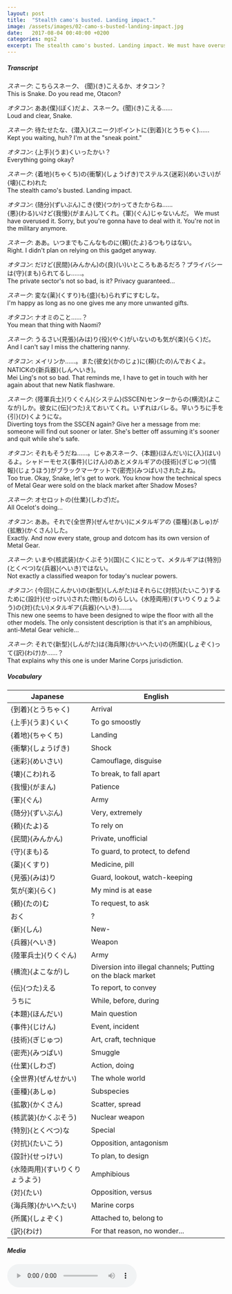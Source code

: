```yaml
---
layout: post
title:  "Stealth camo's busted. Landing impact."
image: /assets/images/02-camo-s-busted-landing-impact.jpg
date:   2017-08-04 00:40:00 +0200
categories: mgs2
excerpt: The stealth camo's busted. Landing impact. We must have overused it. Sorry, but you're gonna have to deal with it. You're not in the military anymore.
---
```

##### Transcript
*スネーク*: こちらスネーク、 {聞}(き)こえるか、オタコン？<br>
This is Snake. Do you read me, Otacon?

*オタコン*: ああ{僕}(ぼく)だよ、スネーク。{聞}(き)こえる……<br>
Loud and clear, Snake.


*スネーク*: 待たせたな、{潜入}(スニーク)ポイントに{到着}(とうちゃく)……<br>
Kept you waiting, huh? I'm at the "sneak point."

*オタコン*: {上手}(うま)くいったかい？<br>
Everything going okay?

*スネーク*: {着地}(ちゃくち)の{衝撃}(しょうげき)でステルス{迷彩}(めいさい)が{壊}(こわ)れた<br>
The stealth camo's busted. Landing impact.

*オタコン*: {随分}(ずいぶん)こき{使}(つか)ってきたからね……<br>
{悪}(わる)いけど{我慢}(がまん)してくれ。{軍}(ぐん)じゃないんだ。
We must have overused it. Sorry, but you're gonna have to deal with it.
You're not in the military anymore.

*スネーク*: ああ。いつまでもこんなものに{頼}(たよ)るつもりはない。<br>
Right. I didn't plan on relying on this gadget anyway.

*オタコン*: だけど{民間}(みんかん)の{良}(い)いところもあるだろ？プライバシーは{守}(まも)られてるし……。<br>
The private sector's not so bad, is it? Privacy guaranteed...

*スネーク*: 変な{薬}(くすり)も{盛}(も)られずにすむしな。<br>
I'm happy as long as no one gives me any more unwanted gifts.

*オタコン*: ナオミのこと……？<br>
You mean that thing with Naomi?

*スネーク*: うるさい{見張}(みは)り{役}(やく)がいないのも気が{楽}(らく)だ。<br>
And I can't say I miss the chattering nanny.

*オタコン*: メイリンか……。また{彼女}(かのじょ)に{頼}(たの)んでおくよ。NATICKの{新兵器}(しんへいき)。<br>
Mei Ling's not so bad. That reminds me, I have to get in touch with her again about that new Natik flashware.

*スネーク*: {陸軍兵士}(りくぐん){システム}(SSCEN)センターからの{横流}(よこなが)しか。彼女に{伝}(つた)えておいてくれ。いずれはバレる。早いうちに手を{引}(ひ)くようにな。<br>
Diverting toys from the SSCEN again? Give her a message from me: someone will find out sooner or later. She's better off assuming it's sooner and quit while she's safe.

*オタコン*: それもそうだね……。じゃあスネーク、{本題}(ほんだい)に{入}(はい)るよ。シャドーモセス{事件}(じけん)のあとメタルギアの{技術}(ぎじゅつ){情報}(じょうほう)がブラックマーケットで{密売}(みつばい)されたよね。<br>
Too true. Okay, Snake, let's get to work. You know how the technical specs of
Metal Gear were sold on the black market after Shadow Moses?

*スネーク*: オセロットの{仕業}(しわざ)だ。<br>
All Ocelot's doing...

*オタコン*: ああ。それで{全世界}(ぜんせかい)にメタルギアの {亜種}(あしゅ)が {拡散}(かくさん)した。<br>
Exactly. And now every state, group and dotcom has its own version of Metal Gear.

*スネーク*: いまや{核武装}(かくぶそう){国}(こく)にとって、メタルギアは{特別}(とくべつ)な{兵器}(へいき)ではない。<br>
Not exactly a classified weapon for today's nuclear powers.

*オタコン*: {今回}(こんかい)の{新型}(しんがた)はそれらに{対抗}(たいこう)するために{設計}(せっけい)された{物}(もの)らしい。{水陸両用}(すいりくりょうよう)の{対}(たい)メタルギア{兵器}(へいき)……。<br>
This new one seems to have been designed to wipe the floor with all the other models. The only consistent description is that it's an amphibious, anti-Metal Gear vehicle...

*スネーク*: それで{新型}(しんがた)は{海兵隊}(かいへたい)の{所属}(しょぞく)って{訳}(わけ)か……？<br>
That explains why this one is under Marine Corps jurisdiction.

##### Vocabulary

| Japanese                       | English                                                      |
|--------------------------------|--------------------------------------------------------------|
| {到着}(とうちゃく)             | Arrival                                                      |
| {上手}(うま)くいく             | To go smoostly                                               |
| {着地}(ちゃくち)               | Landing                                                      |
| {衝撃}(しょうげき)             | Shock                                                        |
| {迷彩}(めいさい)               | Camouflage, disguise                                         |
| {壊}(こわ)れる                 | To break, to fall apart                                      |
| {我慢}(がまん)                 | Patience                                                     |
| {軍}(ぐん)                     | Army                                                         |
| {随分}(ずいぶん)               | Very, extremely                                              |
| {頼}(たよ)る                   | To rely on                                                   |
| {民間}(みんかん)               | Private, unofficial                                          |
| {守}(まも)る                   | To guard, to protect, to defend                              |
| {薬}(くすり)                   | Medicine, pill                                               |
| {見張}(みは)り                 | Guard, lookout, watch-keeping                                |
| 気が{楽}(らく)                 | My mind is at ease                                           |
| {頼}(たの)む                   | To request, to ask                                           |
| おく                           | ?                                                            |
| {新}(しん)                     | New-                                                         |
| {兵器}(へいき)                 | Weapon                                                       |
| {陸軍兵士}(りくぐん)           | Army                                                         |
| {横流}(よこなが)し             | Diversion into illegal channels; Putting on the black market |
| {伝}(つた)える                 | To report, to convey                                         |
| うちに                         | While, before, during                                        |
| {本題}(ほんだい)               | Main question                                                |
| {事件}(じけん)                 | Event, incident                                              |
| {技術}(ぎじゅつ)               | Art, craft, technique                                        |
| {密売}(みつばい)               | Smuggle                                                      |
| {仕業}(しわざ)                 | Action, doing                                                |
| {全世界}(ぜんせかい)           | The whole world                                              |
| {亜種}(あしゅ)                 | Subspecies                                                   |
| {拡散}(かくさん)               | Scatter, spread                                              |
| {核武装}(かくぶそう)           | Nuclear weapon                                               |
| {特別}(とくべつ)な             | Special                                                      |
| {対抗}(たいこう)               | Opposition, antagonism                                       |
| {設計}(せっけい)               | To plan, to design                                           |
| {水陸両用}(すいりくりょうよう) | Amphibious                                                   |
| {対}(たい)                     | Opposition, versus                                           |
| {海兵隊}(かいへたい)           | Marine corps                                                 |
| {所属}(しょぞく)               | Attached to, belong to                                       |
| {訳}(わけ)                     | For that reason, no wonder...                                |

##### Media
<audio controls>
  <source src="https://s3-eu-west-1.amazonaws.com/hudson-river-ghost/camo-s-busted-landing-impact.mp3" type="audio/mpeg">
Your browser does not support the audio element.
</audio>
